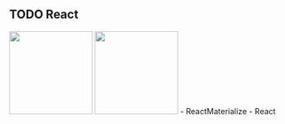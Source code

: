 ## TODO React

<img src="http://www.essitco.com/wp-content/uploads/2017/05/react.png" alt="" width="150px" height="150px">
<img src="https://react-materialize.github.io/img/react-materialize-logo.svg" alt="" width="150px" height="150px">
- ReactMaterialize
- React